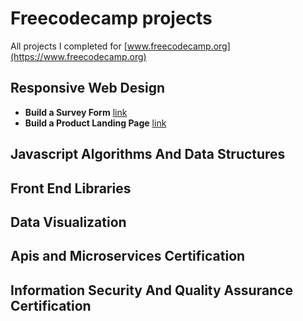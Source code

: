 # Freecodecamp projects
All projects I completed for [www.freecodecamp.org](https://www.freecodecamp.org)

## Responsive Web Design

* **Build a Survey Form** [link](http://jm18457.com/freecodecamp-projects/responsive-web-design/build-a-survey-form/index.html)
* **Build a Product Landing Page** [link](http://jm18457.com/freecodecamp-projects/responsive-web-design/product-landing-page/index.html)

## Javascript Algorithms And Data Structures

## Front End Libraries

## Data Visualization

## Apis and Microservices Certification

## Information Security And Quality Assurance Certification
